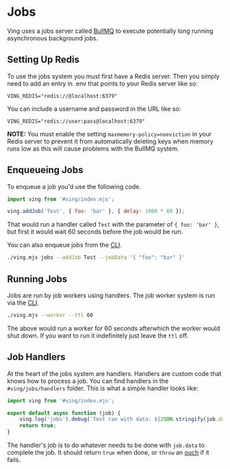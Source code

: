 # Jobs
Ving uses a jobs server called [BullMQ](http://bullmq.io) to execute potentially long running asynchronous background jobs. 


## Setting Up Redis
To use the jobs system you must first have a Redis server. Then you simply need to add an entry in .env that points to your Redis server like so:

```
VING_REDIS="redis://@localhost:6379"
```

You can include a username and password in the URL like so:

```
VING_REDIS="redis://user:pass@localhost:6379"
```

**NOTE:** You must enable the setting `maxmemory-policy=noeviction` in your Redis server to prevent it from automatically deleting keys when memory runs low as this will cause problems with the BullMQ system.

## Enqueueing Jobs
To enqueue a job you'd use the following code.

```js
import ving from '#ving/index.mjs';

ving.addJob('Test', { foo: 'bar' }, { delay: 1000 * 60 });
```
That would run a handler called `Test` with the parameter of `{ foo: 'bar' }`, but first it would wait 60 seconds before the job would be run.

You can also enqueue jobs from the [CLI](cli.html).

```bash
./ving.mjs jobs --addJob Test --jobData '{ "foo": "bar" }'
```

## Running Jobs
Jobs are run by job workers using handlers. The job worker system is run via the [CLI](cli.html).

```bash
./ving.mjs --worker --ttl 60
```

The above would run a worker for 60 seconds afterwhich the worker would shut down. If you want to run it indefinitely just leave the `ttl` off.

## Job Handlers
At the heart of the jobs system are handlers. Handlers are custom code that knows how to process a job. You can find handlers in the `#ving/jobs/handlers` folder. This is what a simple handler looks like:

```js
import ving from '#ving/index.mjs';

export default async function (job) {
    ving.log('jobs').debug(`Test ran with data: ${JSON.stringify(job.data)}`);
    return true;
}
```

The handler's job is to do whatever needs to be done with `job.data` to complete the job. It should return `true` when done, or `throw` an [ouch](utils.html) if it fails. 

